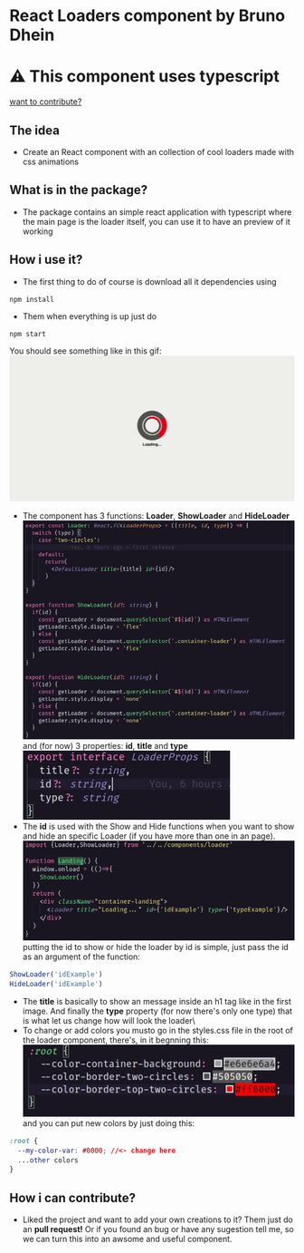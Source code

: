 # React Loaders component by Bruno Dhein
# :warning: This component uses typescript
[want to contribute?](#how-i-can-contribute)
## The idea
* Create an React component with an collection of cool loaders made with css animations

## What is in the package?
* The package contains an simple react application with typescript where the main page is the loader itself,
you can use it to have an preview of it working

## How i use it?
* The first thing to do of course is download all it dependencies using

```console
npm install
```

* Them when everything is up just do

```console
npm start
```

You should see something like in this gif:
![loader gif](https://github.com/brunodhein/react-loaders-component/blob/master/src/assets/loader-example.gif) 
* The component has 3 functions: **Loader**, **ShowLoader** and **HideLoader**\
![functions image](https://github.com/brunodhein/react-loaders-component/blob/master/src/assets/functions.png)
and (for now) 3 properties: **id**, **title** and **type**\
![props image](https://github.com/brunodhein/react-loaders-component/blob/master/src/assets/loaderprops.png)
* The **id** is used with the Show and Hide functions when you want to show and hide
an specific Loader (if you have more than one in an page).\
![render image](https://github.com/brunodhein/react-loaders-component/blob/master/src/assets/loaderrender.png)
putting the id to show or hide the loader by id is simple, just pass the id as an argument of the function:
```javascript
ShowLoader('idExample')
HideLoader('idExample')
```
* The **title** is basically to show an message inside an h1 tag like in the first image.
And finally the **type** property (for now there's only one type) that is what let us change how will look
the loader\
* To change or add colors you musto go in the styles.css file in the root of the loader component, there's, in it begnning this:\
![colors vars image](https://github.com/brunodhein/react-loaders-component/blob/master/src/assets/colorvars.png)\
and you can put new colors by just doing this: 
```css
:root {
  --my-color-var: #0000; //<- change here
  ...other colors
}
```
## How i can contribute?
* Liked the project and want to add your own creations to it? Them just do an **pull request!**
Or if you found an bug or have any sugestion tell me, so we can turn this into an awsome and
useful component.
